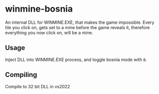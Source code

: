 # winmine-bosnia
An internal DLL for WINMINE.EXE, that makes the game impossible. Every tile you click on, gets set to a mine before the game reveals it, therefore everything you now click on, will be a mine.

## Usage
Inject DLL into WINMINE.EXE process, and toggle bosnia mode with `B`.

## Compiling
Compile to 32 bit DLL in vs2022
